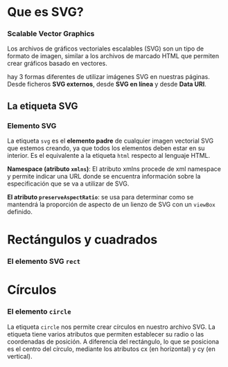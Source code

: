 # Que es SVG?

### Scalable Vector Graphics

Los archivos de gráficos vectoriales escalables (SVG) son un tipo de formato de imagen, similar a los archivos de marcado HTML que permiten crear gráficos basado en vectores.

hay 3 formas diferentes de utilizar imágenes SVG en nuestras páginas. Desde ficheros **SVG externos**, desde **SVG en línea** y desde **Data URI**.

## La etiqueta SVG

### Elemento SVG

La etiqueta `svg` es el **elemento padre** de cualquier imagen vectorial SVG que estemos creando, ya que todos los elementos deben estar en su interior. Es el equivalente a la etiqueta `html` respecto al lenguaje HTML.

**Namespace (atributo `xmlns`)**:  El atributo xmlns procede de xml namespace y permite indicar una URL donde se encuentra información sobre la especificación que se va a utilizar de SVG.

**El atributo `preserveAspectRatio`**: se usa para determinar como se mantendrá la proporción de aspecto de un lienzo de SVG con un `viewBox` definido.

# Rectángulos y cuadrados

### El elemento SVG `rect`


# Círculos

### El elemento `circle`

La etiqueta `circle` nos permite crear círculos en nuestro archivo SVG. La etiqueta tiene varios atributos que permiten establecer su radio o las coordenadas de posición. A diferencia del rectángulo, lo que se posiciona es el centro del círculo, mediante los atributos cx (en horizontal) y cy (en vertical).
